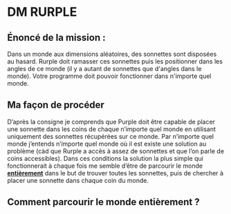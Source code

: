 # DM RURPLE

## Énoncé de la mission :
Dans un monde aux dimensions aléatoires, des sonnettes sont disposées au hasard.
Rurple doit ramasser ces sonnettes puis les positionner dans les angles de ce monde (il y a autant de sonnettes que d'angles dans le monde).
Votre programme doit pouvoir fonctionner dans n'importe quel monde.

## Ma façon de procéder

D’après la consigne je comprends que Purple doit être capable de placer une sonnette dans les coins de chaque n’importe quel monde en utilisant uniquement des sonnettes récupérées sur ce monde. Par n’importe quel monde j’entends n’importe quel monde où il est existe une solution au problème (càd que Rurple a accès à assez de sonnettes et que l’on parle de coins accessibles). Dans ces conditions la solution la plus simple qui fonctionnerait à chaque fois me semble d’être de parcourir le monde <u>**entièrement**</u> dans le but de trouver toutes les sonnettes, puis de chercher à placer une sonnette dans chaque coin du monde.

## Comment parcourir le monde entièrement ?

